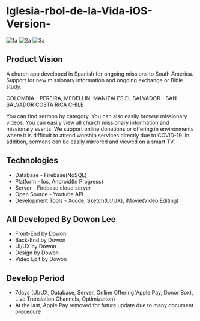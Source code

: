 # Iglesia-rbol-de-la-Vida-iOS-Version-

![1a](https://user-images.githubusercontent.com/25316124/119910949-53c4c900-bf26-11eb-80e7-c0a1826cb291.jpg)
![2a](https://user-images.githubusercontent.com/25316124/119910950-53c4c900-bf26-11eb-9a4b-2c4b65bbbc8e.jpg)
![3a](https://user-images.githubusercontent.com/25316124/119910951-53c4c900-bf26-11eb-8033-8699002eade3.jpg)


## Product Vision
A church app developed in Spanish for ongoing missions to South America. Support for new missionary information and ongoing exchange or Bible study.

<Mission Area In Progress>
COLOMBIA - PEREIRA, MEDELLIN, MANIZALES
EL SALVADOR - SAN SALVADOR
COSTA RICA
CHILE

You can find sermon by category. You can also easily browse missionary videos. You can easily view all church missionary information and missionary events. We support online donations or offering in environments where it is difficult to attend worship services directly due to COVID-19. In addition, sermons can be easily mirrored and viewed on a smart TV.

## Technologies
- Database - Firebase(NoSQL)
- Platform - Ios, Android(In Progress)
- Server - Firebase cloud server
- Open Source - Youtube API
- Development Tools - Xcode, Sketch(UI/UX), iMovie(Video Editing)

## All Developed By Dowon Lee
- Front-End by Dowon
- Back-End by Dowon
- UI/UX by Dowon
- Design by Dowon
- Video Edit by Dowon

## Develop Period
- 7days (UI/UX, Database, Server, Online Offering(Apple Pay, Donor Box), Live Translation Channels, Optimization)
- At the last, Apple Pay removed for future update due to many document procedure

